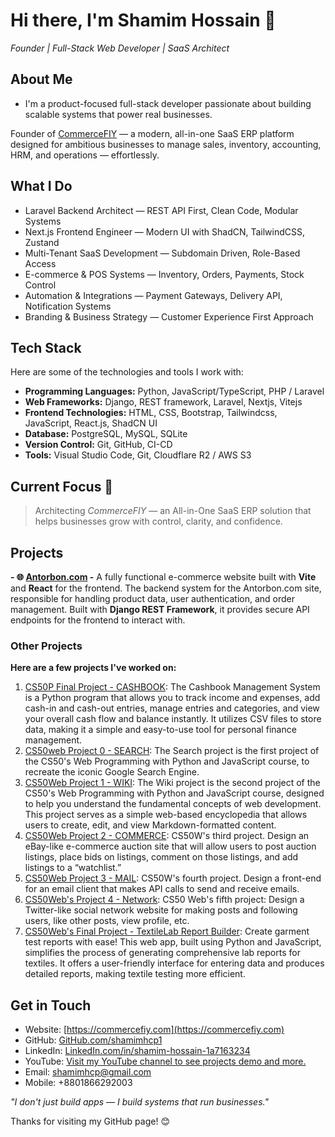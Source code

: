 # Hi there, I'm Shamim Hossain 👋
*Founder | Full-Stack Web Developer | SaaS Architect*

## About Me

- I'm a product-focused full-stack developer passionate about building scalable systems that power real businesses.

Founder of [CommerceFIY](https://commercefiy.com) — a modern, all-in-one SaaS ERP platform designed for ambitious businesses to manage sales, inventory, accounting, HRM, and operations — effortlessly.

## What I Do

- Laravel Backend Architect — REST API First, Clean Code, Modular Systems
- Next.js Frontend Engineer — Modern UI with ShadCN, TailwindCSS, Zustand
- Multi-Tenant SaaS Development — Subdomain Driven, Role-Based Access
- E-commerce & POS Systems — Inventory, Orders, Payments, Stock Control
- Automation & Integrations — Payment Gateways, Delivery API, Notification Systems
- Branding & Business Strategy — Customer Experience First Approach

## Tech Stack

Here are some of the technologies and tools I work with:

- **Programming Languages:** Python, JavaScript/TypeScript, PHP / Laravel
- **Web Frameworks:** Django, REST framework, Laravel, Nextjs, Vitejs
- **Frontend Technologies:** HTML, CSS, Bootstrap, Tailwindcss, JavaScript, React.js, ShadCN UI  
- **Database:** PostgreSQL, MySQL, SQLite
- **Version Control:** Git, GitHub, CI-CD
- **Tools:** Visual Studio Code, Git, Cloudflare R2 / AWS S3

## Current Focus 🚀

> Architecting *CommerceFIY* — an All-in-One SaaS ERP solution that helps businesses grow with control, clarity, and confidence.


## Projects

**- 🌐 [Antorbon.com](https://antorbon.com) -** A fully functional e-commerce website built with **Vite** and **React** for the frontend. The backend system for the Antorbon.com site, responsible for handling product data, user authentication, and order management. Built with **Django REST Framework**, it provides secure API endpoints for the frontend to interact with. 

### Other Projects

**Here are a few projects I've worked on:**

1. [CS50P Final Project - CASHBOOK](https://github.com/shamimhcp1/cs50p-final-project-cashbook.git): The Cashbook Management System is a Python program that allows you to track income and expenses, add cash-in and cash-out entries, manage entries and categories, and view your overall cash flow and balance instantly. It utilizes CSV files to store data, making it a simple and easy-to-use tool for personal finance management.
2. [CS50web Project 0 - SEARCH](https://github.com/shamimhcp1/cs50w-project-0-search.git): The Search project is the first project of the CS50's Web Programming with Python and JavaScript course, to recreate the iconic Google Search Engine.
3. [CS50Web Project 1 - WIKI](https://github.com/shamimhcp1/cs50w-project-1-wiki.git): The Wiki project is the second project of the CS50's Web Programming with Python and JavaScript course, designed to help you understand the fundamental concepts of web development. This project serves as a simple web-based encyclopedia that allows users to create, edit, and view Markdown-formatted content.
4. [CS50Web Project 2 - COMMERCE](https://github.com/shamimhcp1/cs50w-project-2-commerce.git): CS50W's third project. Design an eBay-like e-commerce auction site that will allow users to post auction listings, place bids on listings, comment on those listings, and add listings to a “watchlist.”
5. [CS50Web Project 3 - MAIL](https://github.com/shamimhcp1/cs50w-project-3-mail.git): CS50W's fourth project. Design a front-end for an email client that makes API calls to send and receive emails.
6. [CS50Web's Project 4 - Network](https://github.com/shamimhcp1/cs50w-project-4-network.git): CS50 Web's fifth project: Design a Twitter-like social network website for making posts and following users, like other posts, view profile, etc.
7. [CS50Web's Final Project - TextileLab Report Builder](https://github.com/shamimhcp1/cs50w-final-project-textile-lab): Create garment test reports with ease! This web app, built using Python and JavaScript, simplifies the process of generating comprehensive lab reports for textiles. It offers a user-friendly interface for entering data and produces detailed reports, making textile testing more efficient.

## Get in Touch

- Website: [https://commercefiy.com](https://commercefiy.com)
- GitHub: [GitHub.com/shamimhcp1](https://github.com/shamimhcp1)
- LinkedIn: [LinkedIn.com/in/shamim-hossain-1a7163234](https://www.linkedin.com/in/shamim-hossain-1a7163234)
- YouTube: [Visit my YouTube channel to see projects demo and more.](https://www.youtube.com/channel/UCgEH-jlmAgaQASr4EDVUmRg)
- Email: shamimhcp@gmail.com
- Mobile: +8801866292003

*"I don't just build apps — I build systems that run businesses."*

Thanks for visiting my GitHub page! 😊


